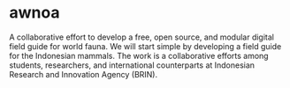 # awnoa
A collaborative effort to develop a free, open source, and modular digital field guide for world fauna. We will start simple by developing a field guide for the Indonesian mammals. The work is a collaborative efforts among students, researchers, and international counterparts at Indonesian Research and Innovation Agency (BRIN).
